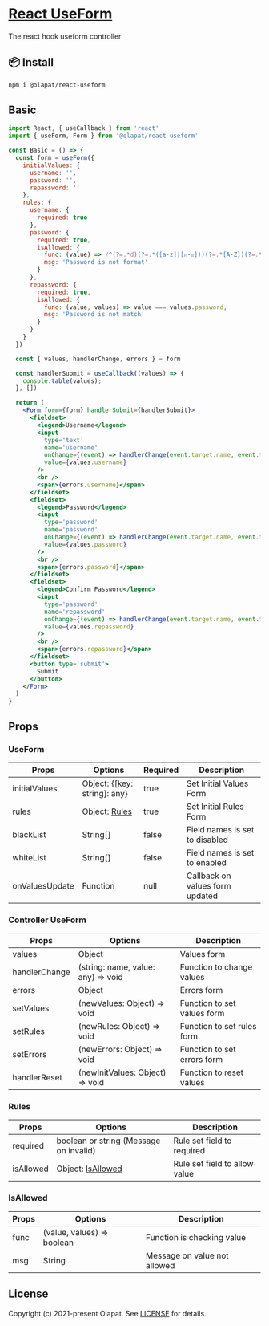 # [React UseForm](https://olapat.github.io/react-useform-doc/)

The react hook useform controller

## 📦 Install

```bash
npm i @olapat/react-useform
```
## Basic
```jsx
import React, { useCallback } from 'react'
import { useForm, Form } from '@olapat/react-useform'

const Basic = () => {
  const form = useForm({
    initialValues: {
      username: '',
      password: '',
      repassword: ''
    },
    rules: {
      username: {
        required: true
      },
      password: {
        required: true,
        isAllowed: {
          func: (value) => /^(?=.*d)(?=.*([a-z]|[ก-๙]))(?=.*[A-Z])(?=.*[a-zA-Zก-๙]).{8,}/.test(value),
          msg: 'Password is not format'
        }
      },
      repassword: {
        required: true,
        isAllowed: {
          func: (value, values) => value === values.password,
          msg: 'Password is not match'
        }
      }
    }
  })

  const { values, handlerChange, errors } = form

  const handlerSubmit = useCallback((values) => {
    console.table(values);
  }, [])

  return (
    <Form form={form} handlerSubmit={handlerSubmit}>
      <fieldset>
        <legend>Username</legend>
        <input
          type='text'
          name='username'
          onChange={(event) => handlerChange(event.target.name, event.target.value)}
          value={values.username}
        />
        <br />
        <span>{errors.username}</span>
      </fieldset>
      <fieldset>
        <legend>Password</legend>
        <input
          type='password'
          name='password'
          onChange={(event) => handlerChange(event.target.name, event.target.value)}
          value={values.password}
        />
        <br />
        <span>{errors.password}</span>
      </fieldset>
      <fieldset>
        <legend>Confirm Password</legend>
        <input
          type='password'
          name='repassword'
          onChange={(event) => handlerChange(event.target.name, event.target.value)}
          value={values.repassword}
        />
        <br />
        <span>{errors.repassword}</span>
      </fieldset>
      <button type='submit'>
        Submit
      </button>
    </Form>
  )
}
```

## Props
### UseForm

| Props                    | Options                                                               | Required  | Description                                 |
| ------------------------ | --------------------------------------------------------------------- | --------  | ------------------------------------------- |
| initialValues            | Object: {[key: string]: any}                                          | true      | Set Initial Values Form                     |
| rules                    | Object: [Rules](#rules)                                               | true      | Set Initial Rules Form                      |
| blackList	               | String[]                                                              | false     | Field names is set to disabled              |
| whiteList	               | String[]	                                                             | false     | Field names is set to enabled               |
| onValuesUpdate           | Function                                                              | null      | Callback on values form updated            |

### Controller UseForm
| Props                    | Options                                                               | Description                      |
| ------------------------ | --------------------------------------------------------------------- | -------------------------------- |
| values                   | Object                                                                | Values form                      |
| handlerChange            | (string: name, value: any) => void                                    | Function to change values        |
| errors                   | Object                                                                | Errors form                      |
| setValues                | (newValues: Object) => void                                           | Function to set values form      |
| setRules                 | (newRules: Object) => void                                            | Function to set rules form       |
| setErrors                | (newErrors: Object) => void                                           | Function to set errors form      |
| handlerReset             | (newInitValues: Object) => void                                       | Function to reset values         |

### Rules
| Props                    | Options                                                               | Description                      |
| ------------------------ | --------------------------------------------------------------------- | -------------------------------- |
| required                 | boolean or string (Message on invalid)                                | Rule set field to required       |
| isAllowed                | Object: [IsAllowed](#isAllowed)                                       | Rule set field to allow value    |

### IsAllowed
| Props                    | Options                                                               | Description                      |
| ------------------------ | --------------------------------------------------------------------- | -------------------------------- |
| func                     | (value, values) => boolean                                            | Function is checking value       |
| msg                      | String                                                                | Message on value not allowed     |

## License

Copyright (c) 2021-present Olapat. See [LICENSE](./LICENSE.md) for details.
